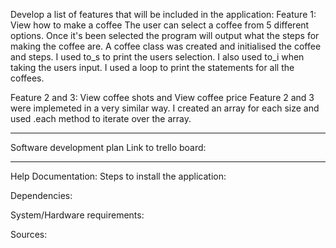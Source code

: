 Develop a list of features that will be included in the application:
Feature 1: View how to make a coffee
The user can select a coffee from 5 different options. Once it's been selected the program will output what the steps for making the coffee are. 
A coffee class was created and initialised the coffee and steps. I used to_s to print the users selection. I also used to_i when taking the users input.
I used a loop to print the statements for all the coffees. 

Feature 2 and 3: View coffee shots and View coffee price
Feature 2 and 3 were implemeted in a very similar way. I created an array for each size and used .each method to iterate over the array.

-----------------------------------------------------------------------------------------------------------------------------------------------------------

Software development plan
Link to trello board: 

-----------------------------------------------------------------------------------------------------------------------------------------------------------

Help Documentation:
Steps to install the application: 

Dependencies: 

System/Hardware requirements:

Sources: 
